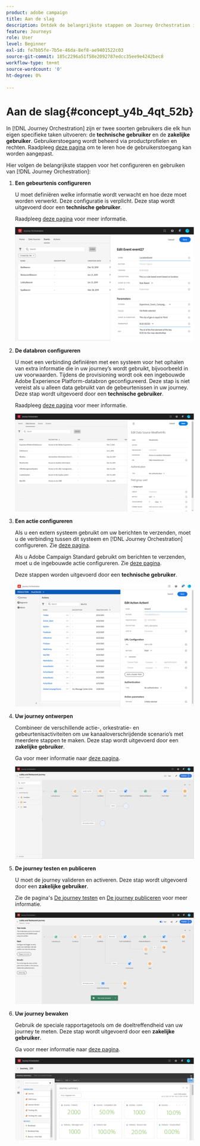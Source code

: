 ```yaml
---
product: adobe campaign
title: Aan de slag
description: Ontdek de belangrijkste stappen om Journey Orchestration in te stellen en uw eerste journey te maken.
feature: Journeys
role: User
level: Beginner
exl-id: fe7bb5fe-7b5e-46da-8ef8-ae9401522c03
source-git-commit: 185c2296a51f58e2092787edcc35ee9e4242bec8
workflow-type: tm+mt
source-wordcount: '0'
ht-degree: 0%

---
```


# Aan de slag{#concept_y4b_4qt_52b}

In [!DNL Journey Orchestration] zijn er twee soorten gebruikers die elk hun eigen specifieke taken uitvoeren: de **technische gebruiker** en de **zakelijke gebruiker**. Gebruikerstoegang wordt beheerd via productprofielen en rechten. Raadpleeg [deze pagina](../about/access-management.md) om te leren hoe de gebruikerstoegang kan worden aangepast.

Hier volgen de belangrijkste stappen voor het configureren en gebruiken van [!DNL Journey Orchestration]:

1. **Een gebeurtenis configureren**

   U moet definiëren welke informatie wordt verwacht en hoe deze moet worden verwerkt. Deze configuratie is verplicht. Deze stap wordt uitgevoerd door een **technische gebruiker**.

   Raadpleeg [deze pagina](../event/about-events.md) voor meer informatie.

   ![](../assets/journey7.png)

1. **De databron configureren**

   U moet een verbinding definiëren met een systeem voor het ophalen van extra informatie die in uw journey’s wordt gebruikt, bijvoorbeeld in uw voorwaarden. Tijdens de provisioning wordt ook een ingebouwde Adobe Experience Platform-databron geconfigureerd. Deze stap is niet vereist als u alleen data gebruikt van de gebeurtenissen in uw journey. Deze stap wordt uitgevoerd door een **technische gebruiker**.

   Raadpleeg [deze pagina](../datasource/about-data-sources.md) voor meer informatie.

   ![](../assets/journey22.png)

1. **Een actie configureren**

   Als u een extern systeem gebruikt om uw berichten te verzenden, moet u de verbinding tussen dit systeem en [!DNL Journey Orchestration] configureren. Zie [deze pagina](../action/about-custom-action-configuration.md).

   Als u Adobe Campaign Standard gebruikt om berichten te verzenden, moet u de ingebouwde actie configureren. Zie [deze pagina](../action/working-with-adobe-campaign.md).

   Deze stappen worden uitgevoerd door een **technische gebruiker**.

   ![](../assets/custom2.png)

1. **Uw journey ontwerpen**

   Combineer de verschillende actie-, orkestratie- en gebeurtenisactiviteiten om uw kanaaloverschrijdende scenario’s met meerdere stappen te maken. Deze stap wordt uitgevoerd door een **zakelijke gebruiker**.

   Ga voor meer informatie naar [deze pagina](../building-journeys/journey.md).

   ![](../assets/journeyuc2_24.png)

1. **De journey testen en publiceren**

   U moet de journey valideren en activeren. Deze stap wordt uitgevoerd door een **zakelijke gebruiker**.

   Zie de pagina&#39;s [De journey testen](../building-journeys/testing-the-journey.md) en [De journey publiceren](../building-journeys/publishing-the-journey.md) voor meer informatie.

   ![](../assets/journeyuc2_32bis.png)

1. **Uw journey bewaken**

   Gebruik de speciale rapportagetools om de doeltreffendheid van uw journey te meten. Deze stap wordt uitgevoerd door een **zakelijke gebruiker**.

   Ga voor meer informatie naar [deze pagina](../reporting/about-journey-reports.md).

   ![](../assets/dynamic_report_journey_12.png)
